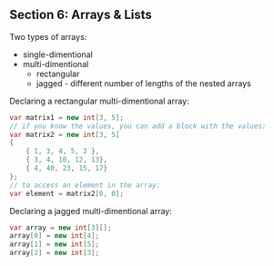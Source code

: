 ## **Section 6: Arrays & Lists**

Two types of arrays:
* single-dimentional
* multi-dimentional
    * rectangular
    * jagged - different number of lengths of the nested arrays

Declaring a rectangular multi-dimentional array:
```csharp
var matrix1 = new int[3, 5];
// if you know the values, you can add a block with the values:
var matrix2 = new int[3, 5]
{
    { 1, 3, 4, 5, 2 },
    { 3, 4, 10, 12, 13}, 
    { 4, 40, 23, 15, 17}
};
// to access an element in the array:
var element = matrix2[0, 0];
```

Declaring a jagged multi-dimentional array:
```csharp
var array = new int[3][];
array[0] = new int[4];
array[1] = new int[5];
array[2] = new int[3];
```

